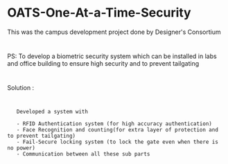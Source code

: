# OATS-One-At-a-Time-Security
This was the campus development project done by Designer's Consortium
#
PS:  To develop a biometric security system which can be installed in labs and office building to ensure high security and to prevent tailgating
#
Solution :
#
       Developed a system with 
  
       - RFID Authentication system (for high accuracy authentication)
       - Face Recognition and counting(for extra layer of protection and to prevent tailgating)
       - Fail-Secure locking system (to lock the gate even when there is no power)
       - Communication between all these sub parts
